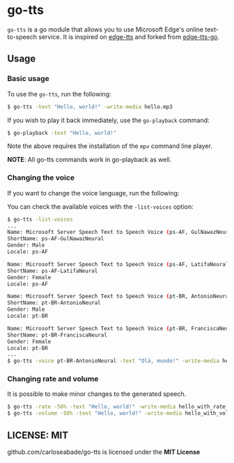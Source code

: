 # go-tts

`go-tts` is a go module that allows you to use Microsoft Edge's online text-to-speech service. It is inspired on [edge-tts](https://github.com/rany2/edge-tts) and forked from [edge-tts-go](https://github.com/rany2/edge-tts).

## Usage

### Basic usage

To use the `go-tts`, run the following:

```bash
$ go-tts -text "Hello, world!" -write-media hello.mp3
```

If you wish to play it back immediately, use the `go-playback` command:

```bash
$ go-playback -text "Hello, world!"
```

Note the above requires the installation of the `mpv` command line player.

**NOTE**: All go-tts commands work in go-playback as well.

### Changing the voice

If you want to change the voice language, run the following: 

You can check the available voices with the `-list-voices` option:

```bash
$ go-tts -list-voices
...
Name: Microsoft Server Speech Text to Speech Voice (ps-AF, GulNawazNeural)
ShortName: ps-AF-GulNawazNeural
Gender: Male
Locale: ps-AF

Name: Microsoft Server Speech Text to Speech Voice (ps-AF, LatifaNeural)
ShortName: ps-AF-LatifaNeural
Gender: Female
Locale: ps-AF

Name: Microsoft Server Speech Text to Speech Voice (pt-BR, AntonioNeural)
ShortName: pt-BR-AntonioNeural
Gender: Male
Locale: pt-BR

Name: Microsoft Server Speech Text to Speech Voice (pt-BR, FranciscaNeural)
ShortName: pt-BR-FranciscaNeural
Gender: Female
Locale: pt-BR
...
$ go-tts -voice pt-BR-AntonioNeural -text "Olá, mundo!" -write-media hello_in_portuguese.mp3
```

### Changing rate and volume

It is possible to make minor changes to the generated speech.

```bash
$ go-tts -rate -50% -text "Hello, world!" -write-media hello_with_rate_halved.mp3
$ go-tts -volume -50% -text "Hello, world!" -write-media hello_with_volume_halved.mp3
```

## LICENSE: MIT
github.com/carloseabade/go-tts is licensed under the **MIT License**
